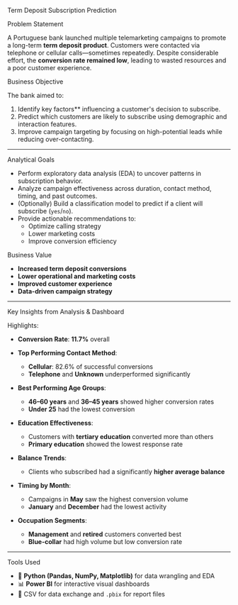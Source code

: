 Term Deposit Subscription Prediction

Problem Statement

A Portuguese bank launched multiple telemarketing campaigns to promote a long-term **term deposit product**. Customers were contacted via telephone or cellular calls—sometimes repeatedly. Despite considerable effort, the **conversion rate remained low**, leading to wasted resources and a poor customer experience.

Business Objective

The bank aimed to:
1. Identify key factors** influencing a customer's decision to subscribe.
2. Predict which customers are likely to subscribe using demographic and interaction features.
3. Improve campaign targeting by focusing on high-potential leads while reducing over-contacting.

---

Analytical Goals

- Perform exploratory data analysis (EDA) to uncover patterns in subscription behavior.
- Analyze campaign effectiveness across duration, contact method, timing, and past outcomes.
- (Optionally) Build a classification model to predict if a client will subscribe (`yes`/`no`).
- Provide actionable recommendations to:
  - Optimize calling strategy  
  - Lower marketing costs  
  - Improve conversion efficiency

Business Value

- **Increased term deposit conversions**
- **Lower operational and marketing costs**
- **Improved customer experience**
- **Data-driven campaign strategy**

---

Key Insights from Analysis & Dashboard

Highlights:
- **Conversion Rate**: **11.7%** overall
- **Top Performing Contact Method**:  
  - **Cellular**: 82.6% of successful conversions  
  - **Telephone** and **Unknown** underperformed significantly

- **Best Performing Age Groups**:
  - **46–60 years** and **36–45 years** showed higher conversion rates
  - **Under 25** had the lowest conversion

- **Education Effectiveness**:
  - Customers with **tertiary education** converted more than others
  - **Primary education** showed the lowest response rate

- **Balance Trends**:
  - Clients who subscribed had a significantly **higher average balance**

- **Timing by Month**:
  - Campaigns in **May** saw the highest conversion volume
  - **January** and **December** had the lowest activity

- **Occupation Segments**:
  - **Management** and **retired** customers converted best
  - **Blue-collar** had high volume but low conversion rate

---

Tools Used

- 🐍 **Python (Pandas, NumPy, Matplotlib)** for data wrangling and EDA
- 📊 **Power BI** for interactive visual dashboards
- 📁 CSV for data exchange and `.pbix` for report files

